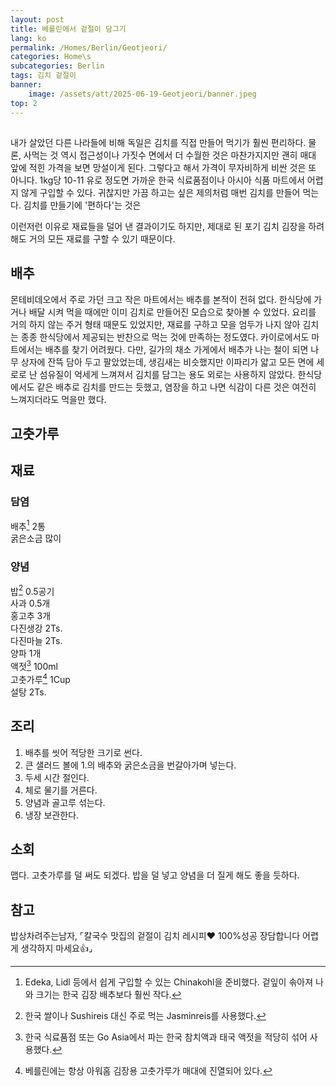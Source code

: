 ```yaml
---
layout: post
title: 베를린에서 겉절이 담그기
lang: ko
permalink: /Homes/Berlin/Geotjeori/
categories: Home\s
subcategories: Berlin
tags: 김치 겉절이
banner:
    image: /assets/att/2025-06-19-Geotjeori/banner.jpeg
top: 2
---
```


## 
내가 살았던 다른 나라들에 비해 독일은 김치를 직접 만들어 먹기가 훨씬 편리하다. 물론, 사먹는 것 역시 접근성이나 가짓수 면에서 더 수월한 것은 마찬가지지만 괜히 매대 앞에 적힌 가격을 보면 망설이게 된다. 그렇다고 해서 가격이 무자비하게 비싼 것은 또 아니다. 1kg당 10-11 유로 정도면 가까운 한국 식료품점이나 아시아 식품 마트에서 어렵지 않게 구입할 수 있다. 귀찮지만 가끔 하고는 싶은 제의처럼 매번 김치를 만들어 먹는다. 김치를 만들기에 '편하다'는 것은 

이런저런 이유로 재료들을 덜어 낸 결과이기도 하지만, 제대로 된 포기 김치 김장을 하려 해도 거의 모든 재료를 구할 수 있기 때문이다.

## 배추
몬테비데오에서 주로 가던 크고 작은 마트에서는 배추를 본적이 전혀 없다. 한식당에 가거나 배달 시켜 먹을 때에만 이미 김치로 만들어진 모습으로 찾아볼 수 있었다. 요리를 거의 하지 않는 주거 형태 때문도 있었지만, 재료를 구하고 모을 엄두가 나지 않아 김치는 종종 한식당에서 제공되는 반찬으로 먹는 것에 만족하는 정도였다. 카이로에서도 마트에서는 배추를 찾기 어려웠다. 다만, 길가의 채소 가게에서 배추가 나는 철이 되면 나무 상자에 잔뜩 담아 두고 팔았었는데, 생김새는 비슷했지만 이파리가 얇고 모든 면에 세로로 난 섬유질이 억세게 느껴져서 김치를 담그는 용도 외로는 사용하지 않았다. 한식당에서도 같은 배추로 김치를 만드는 듯했고, 염장을 하고 나면 식감이 다른 것은 여전히 느껴지더라도 먹을만 했다.


## 고춧가루


## 재료
### 담염
배추[^1] 2통  
굵은소금 많이

### 양념
밥[^2] 0.5공기  
사과 0.5개  
홍고추 3개  
다진생강 2Ts.   
다진마늘 2Ts.  
양파 1개  
액젓[^3] 100ml  
고춧가루[^4] 1Cup  
설탕 2Ts.

## 조리
1. 배추를 씻어 적당한 크기로 썬다.  
2. 큰 샐러드 볼에 1.의 배추와 굵은소금을 번갈아가며 넣는다.  
3. 두세 시간 절인다.  
4. 체로 물기를 거른다.  
5. 양념과 골고루 섞는다.  
6. 냉장 보관한다.  

## 소회
맵다. 고춧가루를 덜 써도 되겠다. 밥을 덜 넣고 양념을 더 질게 해도 좋을 듯하다.

## 참고
밥상차려주는남자, ⌜칼국수 맛집의 겉절이 김치 레시피❤️ 100%성공 장담합니다 어렵게 생각하지 마세요👍⌟ [<i class="fa fa-person-walking-arrow-right"></i>](https://www.youtube.com/watch?v=3ia7ukM-ooc)

[^1]: Edeka, Lidl 등에서 쉽게 구입할 수 있는 Chinakohl을 준비했다. 겉잎이 솎아져 나와 크기는 한국 김장 배추보다 훨씬 작다.
[^2]: 한국 쌀이나 Sushireis 대신 주로 먹는 Jasminreis를 사용했다.
[^3]: 한국 식료품점 또는 Go Asia에서 파는 한국 참치액과 태국 액젓을 적당히 섞어 사용했다.
[^4]: 베를린에는 항상 아워홈 김장용 고춧가루가 매대에 진열되어 있다.

